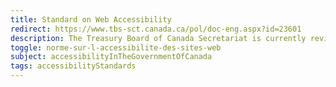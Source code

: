 ```yaml
---
title: Standard on Web Accessibility
redirect: https://www.tbs-sct.canada.ca/pol/doc-eng.aspx?id=23601
description: The Treasury Board of Canada Secretariat is currently reviewing the Standard on Web Accessibility. However, as part of a commitment to an accessible and barrier-free Canada, it is recommended that organizations adopt the <a href="https://www.etsi.org/deliver/etsi_en/301500_301599/301549/02.01.02_60/en_301549v020102p.pdf">Harmonized European Standard (EN 301 549) (<abbr title="Portable Document Format">PDF</abbr>, 2<abbr title="MegaByte">MB</abbr>)</a> and adhere to guidance available in the <a href="https://www.tbs-sct.canada.ca/pol/doc-eng.aspx?id=32620">Guideline on Making Information Technology Usable by All</a>.
toggle: norme-sur-l-accessibilite-des-sites-web
subject: accessibilityInTheGovernmentOfCanada
tags: accessibilityStandards
---
```

